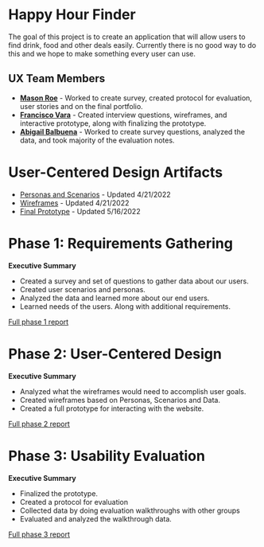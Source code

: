 # Happy Hour Finder

The goal of this project is to create an application that will allow users to find drink, food and other deals easily. Currently there is no good way to do this and we hope to make something every user can use.

## UX Team Members

* **[Mason Roe](https://mrroe08.github.io/UI-UX/)** - Worked to create survey, created protocol for evaluation, user stories and on the final portfolio.
* **[Francisco Vara](https://usabilityengineering.github.io/ux-portfolio-fvaraenzo/)** - Created interview questions, wireframes, and interactive prototype, along with finalizing the prototype.
* **[Abigail Balbuena]( https://usabilityengineering.github.io/ux-portfolio-Ab4002/)** - Worked to create survey questions, analyzed the data, and took majority of the evaluation notes.

# User-Centered Design Artifacts
 
* [Personas and Scenarios](requirements/personas.pdf) - Updated 4/21/2022
* [Wireframes](/design/wireframes_actions.pdf) - Updated 4/21/2022
* [Final Prototype](https://xd.adobe.com/view/ca625da5-00e5-4232-9c01-4a47892d0320-9f31/) - Updated 5/16/2022

# Phase 1: Requirements Gathering

**Executive Summary**

* Created a survey and set of questions to gather data about our users.
* Created user scenarios and personas. 
* Analyzed the data and learned more about our end users.
* Learned needs of the users. Along with additional requirements.



[Full phase 1 report](requirements/)

# Phase 2: User-Centered Design

**Executive Summary**

* Analyzed what the wireframes would need to accomplish user goals.
* Created wireframes based on Personas, Scenarios and Data.
* Created a full prototype for interacting with the website.

[Full phase 2 report](design/)

# Phase 3: Usability Evaluation

**Executive Summary**

* Finalized the prototype.
* Created a protocol for evaluation
* Collected data by doing evaluation walkthroughs with other groups
* Evaluated and analyzed the walkthrough data.


[Full phase 3 report](evaluation/)
